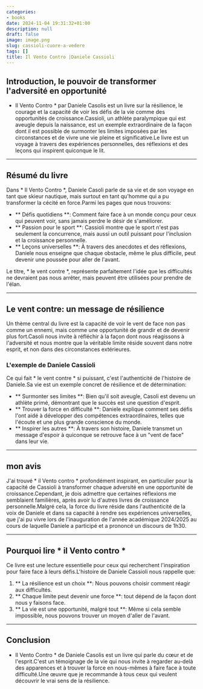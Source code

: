 ```yaml
---
categories:
- books
date: 2024-11-04 19:31:32+01:00
description: null
draft: false
image: image.png
slug: cassioli-cuore-a-vedere
tags: []
title: Il Vento Contro |Daniele Cassioli
---
```


## Introduction, le pouvoir de transformer l'adversité en opportunité
* Il Vento Contro * par Daniele Casolis est un livre sur la résilience, le courage et la capacité de voir les défis de la vie comme des opportunités de croissance.Cassioli, un athlète paralympique qui est aveugle depuis la naissance, est un exemple extraordinaire de la façon dont il est possible de surmonter les limites imposées par les circonstances et de vivre une vie pleine et significative.Le livre est un voyage à travers des expériences personnelles, des réflexions et des leçons qui inspirent quiconque le lit.

---

## Résumé du livre
Dans * Il Vento Contro *, Daniele Casoli parle de sa vie et de son voyage en tant que skieur nautique, mais surtout en tant qu'homme qui a pu transformer la cécité en force.Parmi les pages que nous trouvons:
- ** Défis quotidiens **: Comment faire face à un monde conçu pour ceux qui peuvent voir, sans jamais perdre le désir de s'améliorer.
- ** Passion pour le sport **: Cassioli montre que le sport n'est pas seulement la concurrence, mais aussi un outil puissant pour l'inclusion et la croissance personnelle.
- ** Leçons universelles **: À travers des anecdotes et des réflexions, Daniele nous enseigne que chaque obstacle, même le plus difficile, peut devenir une poussée pour aller de l'avant.

Le titre, * le vent contre *, représente parfaitement l'idée que les difficultés ne devraient pas nous arrêter, mais peuvent être utilisées pour prendre de l'élan.

---

## Le vent contre: un message de résilience
Un thème central du livre est la capacité de voir le vent de face non pas comme un ennemi, mais comme une opportunité de grandir et de devenir plus fort.Casoli nous invite à réfléchir à la façon dont nous réagissons à l'adversité et nous montre que la véritable limite réside souvent dans notre esprit, et non dans des circonstances extérieures.

### L'exemple de Daniele Cassioli
Ce qui fait * le vent contre * si puissant, c'est l'authenticité de l'histoire de Daniele.Sa vie est un exemple concret de résilience et de détermination:
- ** Surmonter ses limites **: Bien qu'il soit aveugle, Casoli est devenu un athlète primé, démontrant que le succès est une question d'esprit.
- ** Trouver la force en difficulté **: Daniele explique comment ses défis l'ont aidé à développer des compétences extraordinaires, telles que l'écoute et une plus grande conscience du monde.
- ** Inspirer les autres **: À travers son histoire, Daniele transmet un message d'espoir à quiconque se retrouve face à un "vent de face" dans leur vie.

---

## mon avis
J'ai trouvé * il Vento contro * profondément inspirant, en particulier pour la capacité de Cassioli à transformer chaque adversité en une opportunité de croissance.Cependant, je dois admettre que certaines réflexions me semblaient familières, après avoir lu d'autres livres de croissance personnelle.Malgré cela, la force du livre réside dans l'authenticité de la voix de Daniele et dans sa capacité à rendre ses expériences universelles, que j'ai pu vivre lors de l'inauguration de l'année académique 2024/2025 au cours de laquelle Daniele a participé et a prononcé un discours de 1h30.

---

## Pourquoi lire * il Vento contro *
Ce livre est une lecture essentielle pour ceux qui recherchent l'inspiration pour faire face à leurs défis.L'histoire de Daniele Cassioli nous rappelle que:
1. ** La résilience est un choix **: Nous pouvons choisir comment réagir aux difficultés.
2. ** Chaque limite peut devenir une force **: tout dépend de la façon dont nous y faisons face.
3. ** La vie est une opportunité, malgré tout **: Même si cela semble impossible, nous pouvons trouver un moyen d'aller de l'avant.

---

## Conclusion
* Il Vento Contro * de Daniele Casolis est un livre qui parle du cœur et de l'esprit.C'est un témoignage de la vie qui nous invite à regarder au-delà des apparences et à trouver la force en nous-mêmes à faire face à toute difficulté.Une œuvre que je recommande à tous ceux qui veulent découvrir le vrai sens de la résilience.